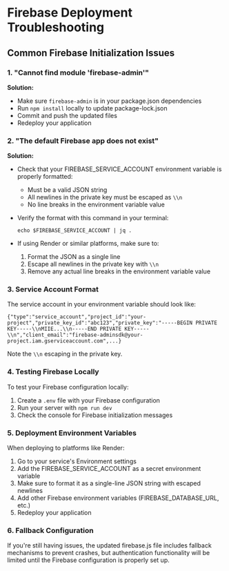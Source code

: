 # Firebase Deployment Troubleshooting

## Common Firebase Initialization Issues

### 1. "Cannot find module 'firebase-admin'"

**Solution:**
- Make sure `firebase-admin` is in your package.json dependencies
- Run `npm install` locally to update package-lock.json
- Commit and push the updated files
- Redeploy your application

### 2. "The default Firebase app does not exist"

**Solution:**
- Check that your FIREBASE_SERVICE_ACCOUNT environment variable is properly formatted:
  - Must be a valid JSON string
  - All newlines in the private key must be escaped as `\\n`
  - No line breaks in the environment variable value
  
- Verify the format with this command in your terminal:
  ```
  echo $FIREBASE_SERVICE_ACCOUNT | jq .
  ```
  
- If using Render or similar platforms, make sure to:
  1. Format the JSON as a single line
  2. Escape all newlines in the private key with `\\n`
  3. Remove any actual line breaks in the environment variable value

### 3. Service Account Format

The service account in your environment variable should look like:

```
{"type":"service_account","project_id":"your-project","private_key_id":"abc123","private_key":"-----BEGIN PRIVATE KEY-----\\nMIIE...\\n-----END PRIVATE KEY-----\\n","client_email":"firebase-adminsdk@your-project.iam.gserviceaccount.com",...}
```

Note the `\\n` escaping in the private key.

### 4. Testing Firebase Locally

To test your Firebase configuration locally:

1. Create a `.env` file with your Firebase configuration
2. Run your server with `npm run dev`
3. Check the console for Firebase initialization messages

### 5. Deployment Environment Variables

When deploying to platforms like Render:

1. Go to your service's Environment settings
2. Add the FIREBASE_SERVICE_ACCOUNT as a secret environment variable
3. Make sure to format it as a single-line JSON string with escaped newlines
4. Add other Firebase environment variables (FIREBASE_DATABASE_URL, etc.)
5. Redeploy your application

### 6. Fallback Configuration

If you're still having issues, the updated firebase.js file includes fallback mechanisms to prevent crashes, but authentication functionality will be limited until the Firebase configuration is properly set up.